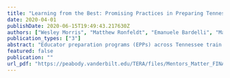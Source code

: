 ```yaml
---
title: "Learning from the Best: Promising Practices in Preparing Tennessee's Future Teachers"
date: 2020-04-01
publishDate: 2020-06-15T19:49:43.217630Z
authors: ["Wesley Morris", "Matthew Ronfeldt", "Emanuele Bardelli", "Matthew Truwit"]
publication_types: ["3"]
abstract: "Educator preparation programs (EPPs) across Tennessee train teacher candidates through a combination of coursework and practice teaching experiences. These practice experiences pair pre-service teachers with current teachers in their endorsement areas who are known as clinical mentors. This brief examines whether having a more instructionally effective clinical mentor matters, and what the state, districts, and EPPs can do to ensure that student teaching experiences ready future teachers."
featured: false
publication: ""
url_pdf: "https://peabody.vanderbilt.edu/TERA/files/Mentors_Matter_FINAL.pdf"
---
```


